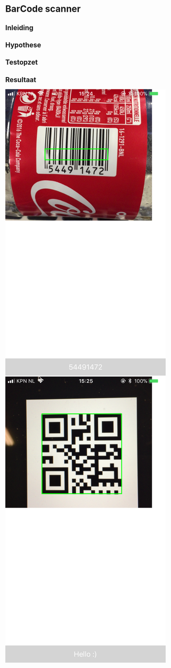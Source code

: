 # BarCode scanner

## Inleiding


## Hypothese


## Testopzet


## Resultaat


![alt text](https://github.com/BillyJean1/Kevin-Broeren/raw/master/Week%206/PoC%202/images/barcode.png "Barcode")
![alt text](https://github.com/BillyJean1/Kevin-Broeren/raw/master/Week%206/PoC%202/images/qrcode.png "QRCode")
